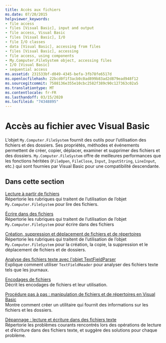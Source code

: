 ```yaml
---
title: Accès aux fichiers
ms.date: 07/20/2015
helpviewer_keywords:
- file access
- files [Visual Basic], input and output
- file access, Visual Basic
- files [Visual Basic], I/O
- file I/O classes
- data [Visual Basic], accessing from files
- files [Visual Basic], accessing
- file access, using components
- My.Computer.FileSystem object, accessing files
- I/O [Visual Basic]
- sequential access
ms.assetid: 231533bf-d049-4345-befa-3fb78fe6517d
ms.openlocfilehash: 22bcd0f1f3acb0c0ad899b83ad2d879ead948f12
ms.sourcegitcommit: 7588136e355e10cbc2582f389c90c127363c02a5
ms.translationtype: MT
ms.contentlocale: fr-FR
ms.lasthandoff: 03/15/2020
ms.locfileid: "74348895"
---
```

# <a name="file-access-with-visual-basic"></a>Accès au fichier avec Visual Basic

L’objet `My.Computer.FileSystem` fournit des outils pour l’utilisation des fichiers et des dossiers. Ses propriétés, méthodes et événements permettent de créer, copier, déplacer, examiner et supprimer des fichiers et des dossiers. `My.Computer.FileSystem` offre de meilleures performances que les fonctions héritées (`FileOpen`, `FileClose`, `Input`, `InputString`, `LineInput`, etc.) qui sont fournies par Visual Basic pour une compatibilité descendante.  
  
## <a name="in-this-section"></a>Dans cette section  

 [Lecture à partir de fichiers](../../../../visual-basic/developing-apps/programming/drives-directories-files/reading-from-files.md)  
 Répertorie les rubriques qui traitent de l’utilisation de l’objet `My.Computer.FileSystem` pour lire des fichiers.  
  
 [Écrire dans des fichiers](../../../../visual-basic/developing-apps/programming/drives-directories-files/writing-to-files.md)  
 Répertorie les rubriques qui traitent de l’utilisation de l’objet `My.Computer.FileSystem` pour écrire dans des fichiers  
  
 [Création, suppression et déplacement de fichiers et de répertoires](../../../../visual-basic/developing-apps/programming/drives-directories-files/creating-deleting-and-moving-files-and-directories.md)  
 Répertorie les rubriques qui traitent de l’utilisation de l’objet `My.Computer.FileSystem` pour la création, la copie, la suppression et le déplacement de fichiers et de dossiers.  
  
 [Analyse des fichiers texte avec l'objet TextFieldParser](../../../../visual-basic/developing-apps/programming/drives-directories-files/parsing-text-files-with-the-textfieldparser-object.md)  
 Explique comment utiliser `TextFieldReader` pour analyser des fichiers texte tels que les journaux.  
  
 [Encodages de fichiers](../../../../visual-basic/developing-apps/programming/drives-directories-files/file-encodings.md)  
 Décrit les encodages de fichiers et leur utilisation.  
  
 [Procédure pas à pas : manipulation de fichiers et de répertoires en Visual Basic](../../../../visual-basic/developing-apps/programming/drives-directories-files/walkthrough-manipulating-files-and-directories.md)  
 Montre comment créer un utilitaire qui fournit des informations sur les fichiers et les dossiers.  
  
 [Dépannage : lecture et écriture dans des fichiers texte](../../../../visual-basic/developing-apps/programming/drives-directories-files/troubleshooting-reading-from-and-writing-to-text-files.md)  
 Répertorie les problèmes courants rencontrés lors des opérations de lecture et d’écriture dans des fichiers texte, et suggère des solutions pour chaque problème.
